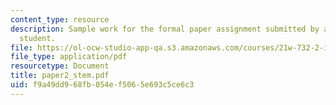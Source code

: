 ```yaml
---
content_type: resource
description: Sample work for the formal paper assignment submitted by an anonymous
  student.
file: https://ol-ocw-studio-app-qa.s3.amazonaws.com/courses/21w-732-2-introduction-to-technical-communication-ethics-in-science-and-technology-fall-2006/f9a49dd968fb054ef5065e693c5ce6c3_paper2_stem.pdf
file_type: application/pdf
resourcetype: Document
title: paper2_stem.pdf
uid: f9a49dd9-68fb-054e-f506-5e693c5ce6c3
---
```

